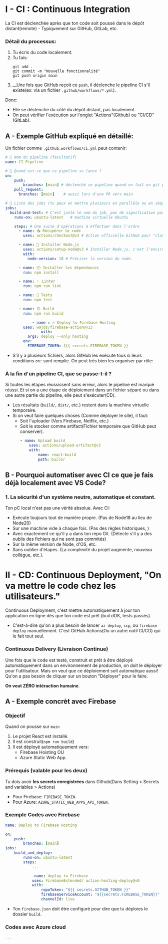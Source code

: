# I - CI : Continuous Integration
La CI est déclenchée après que ton code soit poussé dans le dépôt distant(remote) - Typiquement sur GitHub, GitLab, etc.
### Détail du processus:
1. Tu écris du code localement.
2. Tu fais:
	````
	git add .
	git commit -m "Nouvelle fonctionnalité"
	git push origin main
	````
3. __Une fois que GitHub reçoit ce ``push``, il déclenche le pipeline CI s'il existe(ex: via un fichier ``.github/workflows/*.yml``).

Donc:
* Elle se déclenche du côté du dépôt distant, pas localement.
* On peut vérifier l'exécution sur l'onglet "Actions"(Github) ou "CI/CD"(GitLab).

## A - Exemple GitHub expliqué en détaillé:
Un fichier comme ``.github.workflows/ci.yml`` peut contenir:
````yaml
# 📛 Nom du pipeline (facultatif)
name: CI Pipeline

# 🔔 Quand est-ce que ce pipeline se lance ?
on:
	push:
		branches: [main] # déclenché ce pipeline quand on fait un git push sur main
	pull_request:
	  branches: [main]    # aussi lors d'une PR vers main

# 🧩 Liste des jobs (tu peux en mettre plusieurs en parallèle ou en séquence)
jobs:
  build-and-test: # C'est juste le nom du job, pas de signification particulière.
    runs-on: ubuntu-latest   # machine virtuelle Ubuntu

    steps: # Une suite d'opérations à effectuer dans l'ordre
      - name: 📥 Récupérer le code
        uses: actions/checkout@v3 # Action officielle GitHub pour "cloner" le repo. Car VM n'a pas ton code.

      - name: 🧱 Installer Node.js
        uses: actions/setup-node@v3 # Installer Node.js, c'est l'environnement pour exécuter tes codes.
        with:
          node-version: 18 # Préciser la version du node.

      - name: 📦 Installer les dépendances
        run: npm install

      - name: ✨ Linter
        run: npm run lint

      - name: 🧪 Tests
        run: npm test

      - name: 🏗️ Build
        run: npm run build

			- name : 🔥 Deploy to Firebase Hosting
        uses: w9jds/firebase-action@v13
				with:
          args: deploy --only hosting
        env:
          FIREBASE_TOKEN: ${{ secrets.FIREBASE_TOKEN }}
````
* S'il y a plusieurs fichiers, alors GitHub les exécute tous si leurs conditions ``on:`` sont remplie. 
	On peut très bien les organiser par rôle:
	
### À la fin d'un pipeline CI, que se passe-t-il ?
Si toutes les étapes réussissent sans erreur, alors le pipeline est marqué réussi. 
Et si on a une étape de déploiement dans un fichier séparé ou dans une autre partie du pipeline, elle peut s'exécuter(CD).
* Les résultats (``build/``, ``dist/``, etc.) restent dans la machine virtuelle temporaire.
* Si on veut faire quelques choses (Comme déployer le site), il faut:
	* Soit l'uploader (Vers Firebase, Netflix, etc.)
	* Soit le stocker comme artifact(Fichier temporaire que GitHub peut conserver).
		````yaml
		- name: Upload build
			uses: actions/upload-artifact@v3
			with: 
				name: react-build
				path: build/
		````

## B - Pourquoi automatiser avec CI ce que je fais déjà localement avec VS Code?
### 1. La sécurité d'un système neutre, automatique et constant.
Ton pC local n'est pas une vérité absolue. Avec CI:
* Exécute toujours tout de manière propre. (Pas de Node18 au lieu de Node20)
* Sur une machine vide à chaque fois. (Pas des règles historiques, )
* Avec exactement ce qu'il y a dans ton repo Git. (Détecte s'il y a des oublis des fichiers qui ne sont pas commités)
* Sur la même version de Node, d'OS, etc. 
* Sans oublier d'étapes. (La complexité du projet augmente, nouveau collègue, etc.).


# II - CD: Continuous Deployment, "On va mettre le code chez les utilisateurs."
Continuous Deployment, c'est mettre automatiquement à jour ton application en ligne dès que ton code est prêt (buil dOK, tests passés).
* C'est-à-dire qu'on a plus besoin de lancer ``az deploy``, ``scp``, ou ``firebase deploy`` manuellement.
	C'est GitHub Actions(Ou un autre outil CI/CD) qui le fait tout seul.

### Continuous Delivery (Livraison Continue)
Une fois que le code est testé, construit et prêt à être déployé automatiquement dans un environnement de production,
on doit le déployer pour l'utilisateur. 
Mais on veut que ce déploiement soit automatique aussi! Qu'on a pas besoin de cliquer sur un bouton "Déployer" pour le faire.

__On veut ZÉRO intéraction humaine__.

## A - Exemple concrèt avec Firebase
### Objectif
Quand on pousse sur ``main``
1. Le projet React est installé.
2. Il est construit(``npm run build``)
3. Il est déployé automatiquement vers:
	* Firebase Hoisting OU
	* Azure Static Web App.

### Prérequis (valable pour les deux)
Tu dois avoir __les secrets enregistrées__ dans Github(Dans Setting > Secrets and variables > Actions)
* Pour Firebase: ``FIREBASE_TOKEN``.
* Pour Azure: ``AZURE_STATIC_WEB_APPS_API_TOKEN``.

### Exemple Codes avec Firebase
````yaml
name: Deploy to Firebase Hosting

on:
	push: 
		branches: [main]
jobs:
	build_and_deploy:
		runs-on: ubuntu-latest
		steps:
			...

			-name: deploy to Firebase
			uses: FirebaseExtended/ action-hosting-deploy@v0
			with:
				repoToken: "${{ secrets.GITHUB_TOKEN }}" 
				firebaseServiceAccount: "${{secrets.FIREBASE_TOKEN}}"
				channelId: live
````
* Ton ``firebase.json`` doit être configuré pour dire que tu déploies le dossier ``build``.

### Codes avec Azure cloud
````yaml
...
````



